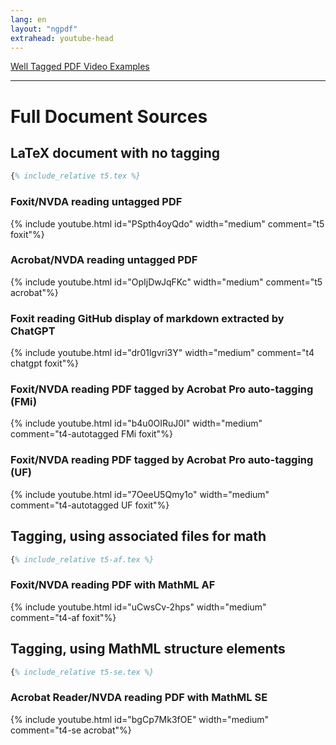 ```yaml
---
lang: en
layout: "ngpdf"
extrahead: youtube-head
---
```


<script>
function generatepreamble(t,e) {return e.getValue();}
runlatex.texts.metadata="";
runlatex.preincludes = {
 "pre1": {"pre0": "t5.tex"},
 "pre2": {"pre0": "t5.tex"}
 }
</script>

[Well Tagged PDF Video Examples](./)

----

# Full Document Sources

## LaTeX document with no tagging

```latex
{% include_relative t5.tex %}
```

###  Foxit/NVDA reading untagged PDF

{% include youtube.html id="PSpth4oyQdo" width="medium" comment="t5 foxit"%}

### Acrobat/NVDA reading untagged PDF

{% include youtube.html id="OpIjDwJqFKc" width="medium" comment="t5 acrobat"%}


### Foxit reading GitHub display of markdown extracted by ChatGPT


{% include youtube.html id="dr01lgvri3Y" width="medium" comment="t4 chatgpt foxit"%}

###  Foxit/NVDA reading PDF tagged by Acrobat Pro auto-tagging (FMi)

{% include youtube.html id="b4u0OIRuJ0I" width="medium" comment="t4-autotagged FMi foxit"%}

###  Foxit/NVDA reading PDF tagged by Acrobat Pro auto-tagging (UF)

{% include youtube.html id="7OeeU5Qmy1o" width="medium" comment="t4-autotagged UF foxit"%}

## Tagging, using associated files for math

```latex
{% include_relative t5-af.tex %}
```

### Foxit/NVDA reading PDF with MathML AF

{% include youtube.html id="uCwsCv-2hps" width="medium" comment="t4-af foxit"%}

## Tagging, using MathML structure elements
```latex
{% include_relative t5-se.tex %}
```

### Acrobat Reader/NVDA reading PDF with MathML SE

{% include youtube.html id="bgCp7Mk3fOE" width="medium" comment="t4-se acrobat"%}